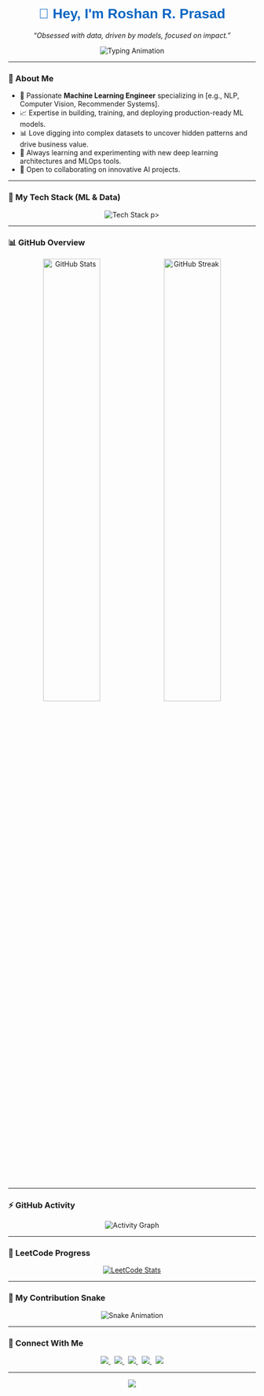 <h1 align="center" style="font-family: 'Poppins', sans-serif; color:#0A66C2;">
  👋 Hey, I'm <b>Roshan R. Prasad</b>
</h1>

<p align="center">
  <em>“Obsessed with data, driven by models, focused on impact.”</em>
</p>

<p align="center">
  <img src="https://readme-typing-svg.herokuapp.com?font=Poppins&size=20&duration=3000&pause=800&color=0A66C2&center=true&vCenter=true&width=550&lines=ML+Engineer+%7C+Python+Developer;Deep+Learning+Enthusiast;Data-Driven+Problem+Solver" alt="Typing Animation" />
</p>

---

### 🧭 About Me

- 🤖 Passionate **Machine Learning Engineer** specializing in [e.g., NLP, Computer Vision, Recommender Systems].
- 📈 Expertise in building, training, and deploying production-ready ML models.
- 📊 Love digging into complex datasets to uncover hidden patterns and drive business value.
- 🌱 Always learning and experimenting with new deep learning architectures and MLOps tools.
- 🤝 Open to collaborating on innovative AI projects.

---

### 🧠 My Tech Stack (ML & Data)

<p align="center">
  <img src="https://skillicons.dev/icons?i=python,tensorflow,pytorch,sklearn,pandas,numpy,jupyter,git,docker,aws,gcp,linux&theme=light" alt="Tech Stack" />
p>

---

### 📊 GitHub Overview

<p align="center">
  <img width="48%" src="https://github-readme-stats.vercel.app/api?username=roshinit-a&show_icons=true&theme=default&hide_border=true&title_color=0A66C2&icon_color=0A66C2" alt="GitHub Stats" />
  <img width="48%" src="https://github-readme-streak-stats.herokuapp.com/?user=roshinit-a&theme=default&hide_border=true&ring=0A66C2&fire=0A66C2&currStreakLabel=0A66C2" alt="GitHub Streak" />
</p>

---

### ⚡ GitHub Activity

<p align="center">
  <img src="https://github-readme-activity-graph.vercel.app/graph?username=roshinit-a&theme=github-light&bg_color=ffffff&hide_border=true&line=0A66C2&point=0A66C2&area=true&area_color=E0F2FF" alt="Activity Graph" />
</p>

---

### 🧩 LeetCode Progress

<p align="center">
  <a href="https://leetcode.com/u/NovaCipher11/">
    <img src="https://leetcard.jacoblin.cool/NovaCipher11?theme=dark&font=Source%20Code%20Pro&ext=heatmap" alt="LeetCode Stats" />
  </a>
</p>

---

### 🐍 My Contribution Snake

<p align="center">
  <img src="https://raw.githubusercontent.com/roshinit-a/roshinit-a/output/snake.svg" alt="Snake Animation" />
</p>

---

### 🤝 Connect With Me

<p align="center">
  <a href="https://www.linkedin.com/in/roshan-raj-prasad-2171432a3/" target="_blank">
    <img src="https://img.shields.io/badge/LinkedIn-0A66C2?style=flat&logo=linkedin&logoColor=white"/>
  </a>
  &nbsp;
  <a href="https://github.com/roshinit-a" target="_blank">
    <img src="https://img.shields.io/badge/GitHub-000000?style=flat&logo=github&logoColor=white"/>
  </a>
  &nbsp;
  <a href="https://www.kaggle.com/mayavi11" target="_blank">
    <img src="https://img.shields.io/badge/Kaggle-20BEFF?style=flat&logo=kaggle&logoColor=white"/>
  </a>
  &nbsp;
  <a href="mailto:[roshanraj6476@gmail.com]" target="_blank">
    <img src="httpsD://img.shields.io/badge/Gmail-D14836?style=flat&logo=gmail&logoColor=white"/>
  </a>
  &nbsp;
  <a href="https://x.com/ROSHANR60974155" target="_blank">
    <img src="https://img.shields.io/badge/X%20(Twitter)-1DA1F2?style=flat&logo=x&logoColor=white"/>
  </a>
</p>



---

<p align="center">
  <img src="https://capsule-render.vercel.app/api?type=waving&color=0A66C2&height=120&section=footer"/>
</p>
